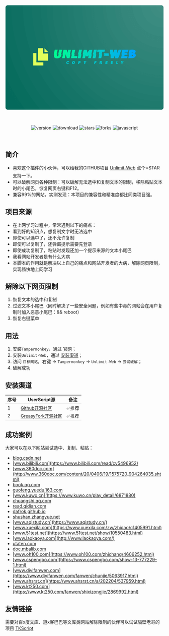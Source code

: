 <br><br>

<center><div align="center">

<img src="/assets/Unlimit-Web.png" width="750"></img>

<br>

<img alt="version" src="https://img.shields.io/greasyfork/v/400515?style=for-the-badge&label=%E7%89%88%E6%9C%AC&logo=velog&logoColor=BE95FF&color=7B68EE"></img>
<img alt="download" src="https://img.shields.io/greasyfork/dt/400515?style=for-the-badge&label=%E7%94%A8%E6%88%B7%E5%AE%89%E8%A3%85%E9%87%8F&logo=bilibili&logoColor=78FF96"></img>
<img alt="stars" src="https://img.shields.io/github/stars/xcanwin/Unlimit-Web?style=for-the-badge&label=Stars&logo=undertale&logoColor=red&color=orange"></img>
<img alt="forks" src="https://img.shields.io/github/forks/xcanwin/Unlimit-Web?style=for-the-badge&label=Forks&logo=stackshare&logoColor=green&color=0AC18E"></img>
<img alt="javascript" src="https://img.shields.io/badge/JavaScript-%3E%3DES13-green?style=for-the-badge&label=JavaScript&logo=JavaScript&color=FDEE21"></img>

</div></center>

<br>

## 简介

- 喜欢这个插件的小伙伴，可以给我的GITHUB项目 [Unlimit-Web](https://github.com/xcanwin/Unlimit-Web/) 点个⭐️STAR支持一下。
- 可以破解网页各种限制：可以破解无法选中和复制文本的限制，移除粘贴文本时的小尾巴，恢复网页右键和F12。
- 兼容99%的网站，实测发现：本项目的兼容性和精准度都比同类项目强。

## 项目来源

- 在上网学习过程中，常常遇到以下的痛点：
- 看到好的知识点，想复制文字时无法选中
- 即使可以选中了，还不允许复制
- 即使可以复制了，还弹窗提示需要先登录
- 即使成功复制了，粘贴时发现还加一个提示来源的文本小尾巴
- 我看网站开发者是有什么大病
- 本脚本的作用就是解决以上自己的痛点和网站开发者的大病，解除网页限制，实现畅快地上网学习

## 解除以下网页限制

1. 恢复文本的选中和复制
2. 过滤文本小尾巴（同时解决了一些安全问题，例如有些中毒的网站会在用户复制时加入恶意小尾巴：&& reboot）
3. 恢复右键菜单

## 用法

1. 安装```Tampermonkey```，通过 [官网](https://www.tampermonkey.net/)；
2. 安装```Unlimit-Web```，通过 [安装渠道](#安装渠道)；
3. 访问 ```目标网站```，右键 -> ```Tampermonkey``` -> ```Unlimit-Web``` -> ```尝试破解```；
4. 破解成功

## 安装渠道

| 序号 | UserScript源 | 备注 |
| --- | --- | --- |
| 1 | [Github开源社区](https://raw.githubusercontent.com/xcanwin/Unlimit-Web/main/Unlimit-Web.user.js) | ✅推荐 |
| 2 | [GreasyFork开源社区](https://greasyfork.org/zh-CN/scripts/400515-unlimit-web) | ✅推荐 |

## 成功案例

大家可以在以下网站尝试选中、复制、粘贴：

- [blog.csdn.net](https://blog.csdn.net/yilovexing/article/details/53256713)
- [www.bilibili.com](https://www.bilibili.com/read/cv5496952)
- [www.360doc.com](http://www.360doc.com/content/20/0406/19/1575720_904264035.shtml)
- [book.qq.com](https://book.qq.com/book-read/468914/1)
- [guofeng.yuedu.163.com](https://guofeng.yuedu.163.com/book_reader/654ebfbcccd64b3ea0a51934953f300e_4)
- [www.kuwo.cn](https://www.kuwo.cn/play_detail/6871880)
- [chuangshi.qq.com](https://chuangshi.qq.com/bk/xh/AGwENV1oVjIAP1RkATUBYA-r-1.html)
- [read.qidian.com](https://read.qidian.com/chapter/ofR4ZgMW6xioLoerY3WDhg2/2G3lb7hex5z4p8iEw--PPw2/)
- [dafrok.github.io](https://dafrok.github.io/vue-iscroll-view/)
- [shushan.zhangyue.net](http://shushan.zhangyue.net/book/89159/13507319/)
- [www.aqistudy.cn](https://www.aqistudy.cn/)
- [www.xuexila.com](https://www.xuexila.com/zw/zhidao/c1405991.html)
- [www.51test.net](https://www.51test.net/show/10550483.html)
- [www.laokaoya.com](http://www.laokaoya.com/)
- [utaten.com](https://utaten.com/lyric/ja00004711/)
- [doc.mbalib.com](https://doc.mbalib.com/view/e61654c0fdd034c5cdce2879f29940d0.html)
- [www.oh100.com](https://www.oh100.com/zhichang/4606252.html)
- [www.cspengbo.com](https://www.cspengbo.com/show-13-777229-1.html)
- [www.diyifanwen.com](https://www.diyifanwen.com/fanwen/chunjie/5063917.html)
- [www.ahsrst.cn](https://www.ahsrst.cn/a/202204/537959.html)
- [www.kt250.com](https://www.kt250.com/fanwen/shixizongjie/2869992.html)

## 友情链接

需要对百x度文库、道x客巴巴等文库类网站解除限制的伙伴可以试试隔壁老哥的项目 [TKScript](https://greasyfork.org/zh-CN/scripts/405130-%E6%96%87%E6%9C%AC%E9%80%89%E4%B8%AD%E5%A4%8D%E5%88%B6)
